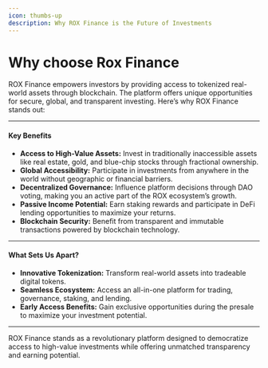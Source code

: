 ```yaml
---
icon: thumbs-up
description: Why ROX Finance is the Future of Investments
---
```


# Why choose Rox Finance

ROX Finance empowers investors by providing access to tokenized real-world assets through blockchain. The platform offers unique opportunities for secure, global, and transparent investing. Here’s why ROX Finance stands out:

***

#### Key Benefits

* **Access to High-Value Assets:** Invest in traditionally inaccessible assets like real estate, gold, and blue-chip stocks through fractional ownership.
* **Global Accessibility:** Participate in investments from anywhere in the world without geographic or financial barriers.
* **Decentralized Governance:** Influence platform decisions through DAO voting, making you an active part of the ROX ecosystem’s growth.
* **Passive Income Potential:** Earn staking rewards and participate in DeFi lending opportunities to maximize your returns.
* **Blockchain Security:** Benefit from transparent and immutable transactions powered by blockchain technology.

***

#### What Sets Us Apart?

* **Innovative Tokenization:** Transform real-world assets into tradeable digital tokens.
* **Seamless Ecosystem:** Access an all-in-one platform for trading, governance, staking, and lending.
* **Early Access Benefits:** Gain exclusive opportunities during the presale to maximize your investment potential.

***

ROX Finance stands as a revolutionary platform designed to democratize access to high-value investments while offering unmatched transparency and earning potential.
